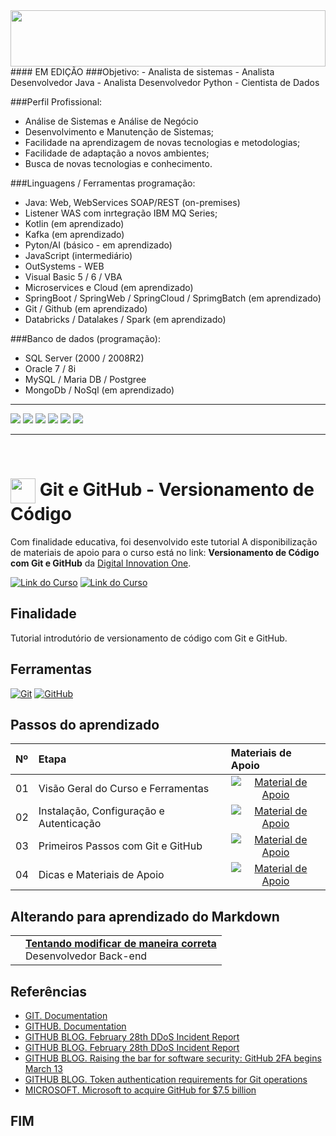<img width=100% style="padding: 0px; margin: 0; height: 90px; border: 0px solid red;" src="https://capsule-render.vercel.app/api?type=waving&color=D0D0D0&height=120&section=header&text=CLÁUDIO TADEU DOS SANTOS&fontSize=20&fontColor=000000&animation=&fontAlignY=20"/>
#### EM EDIÇÃO
###Objetivo:
-	Analista de sistemas
-	Analista Desenvolvedor Java
-	Analista Desenvolvedor Python
-	Cientista de Dados

###Perfil Profissional:
-	Análise de Sistemas e Análise de Negócio
-	Desenvolvimento e Manutenção de Sistemas;
-	Facilidade na aprendizagem de novas tecnologias e metodologias;
-	Facilidade de adaptação a novos ambientes;
-	Busca de novas tecnologias e conhecimento.

###Linguagens / Ferramentas programação:
-	Java: Web, WebServices SOAP/REST (on-premises)
-	Listener WAS com inrtegração IBM MQ Series;
-	Kotlin  (em aprendizado)
-	Kafka (em aprendizado)
-	Pyton/AI (básico - em aprendizado)
-	JavaScript (intermediário)
-	OutSystems - WEB
-	Visual Basic 5 / 6 / VBA
-	Microservices e Cloud (em aprendizado)
-	SpringBoot / SpringWeb / SpringCloud / SprimgBatch (em aprendizado)
-	Git / Github  (em aprendizado)
-	Databricks / Datalakes / Spark (em aprendizado)

###Banco de dados (programação):
-	SQL Server (2000 / 2008R2)
-	Oracle 7 / 8i
-	MySQL / Maria DB / Postgree
-	MongoDb / NoSql (em aprendizado)

<HR/>

![](https://img.shields.io/github/stars/pandao/editor.md.svg) ![](https://img.shields.io/github/forks/pandao/editor.md.svg) ![](https://img.shields.io/github/tag/pandao/editor.md.svg) ![](https://img.shields.io/github/release/pandao/editor.md.svg) ![](https://img.shields.io/github/issues/pandao/editor.md.svg) ![](https://img.shields.io/bower/v/editor.md.svg)

<hr/>
<br/>

<h1>
    <!-- a href="https://www.dio.me/" -->
     <img align="center" width="40px" src="https://hermes.digitalinnovation.one/assets/diome/logo-minimized.png"></a>
    <span> Git e GitHub - Versionamento de Código</span>
</h1>

Com finalidade educativa, foi desenvolvido este tutorial
A disponibilização de materiais de apoio para o curso está no link: **Versionamento de Código com Git e GitHub** da [Digital Innovation One](https://www.dio.me/).

[![Link do Curso](https://img.shields.io/badge/▶-000?style=for-the-badge&logo=movie&logoColor=E94D5F)](https://web.dio.me/course/versionamento-de-codigo-com-git-e-github/learning/f3cbaa66-efbd-4c25-842e-2069c188c066) 
[![Link do Curso](https://img.shields.io/badge/Acesse%20o%20Curso%20na%20Plataforma-E94D5F?style=for-the-badge)](https://web.dio.me/course/versionamento-de-codigo-com-git-e-github/learning/f3cbaa66-efbd-4c25-842e-2069c188c066) 

## Finalidade
Tutorial introdutório de versionamento de código com Git e GitHub.

## Ferramentas
[![Git](https://img.shields.io/badge/Git-000?style=for-the-badge&logo=git&logoColor=E94D5F)](https://git-scm.com/doc) 
[![GitHub](https://img.shields.io/badge/GitHub-000?style=for-the-badge&logo=github&logoColor=30A3DC)](https://docs.github.com/)
<br>

## Passos do aprendizado
<table>
  <thead>
    <tr align="left">
      <th>Nº</th>
      <th>Etapa</th>
      <th>Materiais de Apoio</th>
    </tr>
  </thead>
  <tbody align="left">
    <tr>
      <td>01</td>
      <td>Visão Geral do Curso e Ferramentas</td>
      <td align="center">
        <a href="https://github.com/elidianaandrade/dio-curso-git-github/blob/main/materiais-de-apoio/01-visao-geral-do-curso-e-ferramentas.md">
           <img align="center" alt="Material de Apoio" src="https://img.shields.io/badge/Ver%20Material-30A3DC?style=for-the-badge">
        </a>
      </td>
    </tr>
    <tr>
      <td>02</td>
      <td>Instalação, Configuração e Autenticação</td>
      <td align="center">
        <a href="https://github.com/elidianaandrade/dio-curso-git-github/blob/main/materiais-de-apoio/02-instalacao-configuracao-e-autenticacao.md">
           <img align="center" alt="Material de Apoio" src="https://img.shields.io/badge/Ver%20Material-E94D5F?style=for-the-badge">
        </a>
      </td>
    </tr>
    <tr>
      <td>03</td>
      <td>Primeiros Passos com Git e GitHub</td>
      <td align="center">
        <a href="https://github.com/elidianaandrade/dio-curso-git-github/blob/main/materiais-de-apoio/03-primeiros-passos-com-git-e-github.md">
           <img align="center" alt="Material de Apoio" src="https://img.shields.io/badge/Ver%20Material-30A3DC?style=for-the-badge">
        </a>
      </td>    
    </tr>
    <tr>
      <td>04</td>
      <td>Dicas e Materiais de Apoio</td>
      <td align="center">
        <a href="https://github.com/elidianaandrade/dio-curso-git-github/blob/main/materiais-de-apoio/04-dicas-e-materiais-de-apoio.md">
           <img align="center" alt="Material de Apoio" src="https://img.shields.io/badge/Ver%20Material-E94D5F?style=for-the-badge">
        </a>
      </td>    
    </tr>
  </tbody>
  <tfoot></tfoot>
</table>

## Alterando para aprendizado do Markdown
<table>
  <tr>
    <td>
      <!-- img width="80px" align="center" src="https://avatars.githubusercontent.com/elidianaandrade"/ -->
    </td>
    <td align="left">
      <a href="https://github.com/ctadeu-dev" >
        <span><b>Tentando modificar de maneira correta</b></span>
      </a>
      <br>
      <span>Desenvolvedor Back-end</span>
    </td>
  </tr>
</table>

## Referências
- [GIT. Documentation](https://git-scm.com/doc)
- [GITHUB. Documentation](https://docs.github.com/)
- [GITHUB BLOG. February 28th DDoS Incident Report](https://github.blog/2018-03-01-ddos-incident-report/)
- [GITHUB BLOG. February 28th DDoS Incident Report](https://github.blog/2018-03-01-ddos-incident-report/)
- [GITHUB BLOG. Raising the bar for software security: GitHub 2FA begins March 13](https://github.blog/2023-03-09-raising-the-bar-for-software-security-github-2fa-begins-march-13/)
- [GITHUB BLOG. Token authentication requirements for Git operations](https://github.blog/2020-12-15-token-authentication-requirements-for-git-operations/)
- [MICROSOFT. Microsoft to acquire GitHub for $7.5 billion](https:/news.microsoft.com/2018/06/04/microsoft-to-acquire-github-for-7-5-billion/)

## FIM
